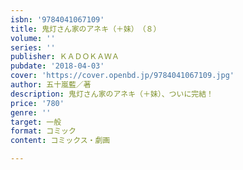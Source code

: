 ```yaml
---
isbn: '9784041067109'
title: 鬼灯さん家のアネキ（＋妹）　（８）
volume: ''
series: ''
publisher: ＫＡＤＯＫＡＷＡ
pubdate: '2018-04-03'
cover: 'https://cover.openbd.jp/9784041067109.jpg'
author: 五十嵐藍／著
description: 鬼灯さん家のアネキ（＋妹）、ついに完結！
price: '780'
genre: ''
target: 一般
format: コミック
content: コミックス・劇画

---
```

